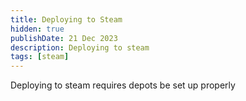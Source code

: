 ```yaml
---
title: Deploying to Steam
hidden: true
publishDate: 21 Dec 2023
description: Deploying to steam
tags: [steam]
---
```


Deploying to steam requires depots be set up properly

